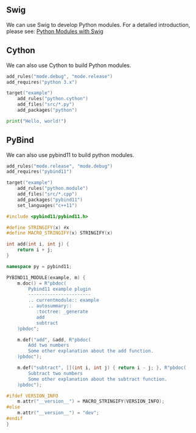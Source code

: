 ## Swig

We can use Swig to develop Python modules. For a detailed introduction, please see: [Python Modules with Swig](/examples/bindings/swig.html#python-c-module)

## Cython

We can also use Cython to build Python modules.

```lua
add_rules("mode.debug", "mode.release")
add_requires("python 3.x")

target("example")
    add_rules("python.cython")
    add_files("src/*.py")
    add_packages("python")
```

```python [example.py]
print("Hello, world!")
```

## PyBind

We can also use pybind11 to build python modules.

```lua
add_rules("mode.release", "mode.debug")
add_requires("pybind11")

target("example")
    add_rules("python.module")
    add_files("src/*.cpp")
    add_packages("pybind11")
    set_languages("c++11")
```

```c++ [example.cpp]
#include <pybind11/pybind11.h>

#define STRINGIFY(x) #x
#define MACRO_STRINGIFY(x) STRINGIFY(x)

int add(int i, int j) {
    return i + j;
}

namespace py = pybind11;

PYBIND11_MODULE(example, m) {
    m.doc() = R"pbdoc(
        Pybind11 example plugin
        -----------------------
        .. currentmodule:: example
        .. autosummary::
           :toctree: _generate
           add
           subtract
    )pbdoc";

    m.def("add", &add, R"pbdoc(
        Add two numbers
        Some other explanation about the add function.
    )pbdoc");

    m.def("subtract", [](int i, int j) { return i - j; }, R"pbdoc(
        Subtract two numbers
        Some other explanation about the subtract function.
    )pbdoc");

#ifdef VERSION_INFO
    m.attr("__version__") = MACRO_STRINGIFY(VERSION_INFO);
#else
    m.attr("__version__") = "dev";
#endif
}
```
